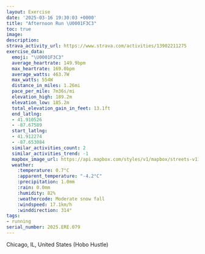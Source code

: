 ```yaml
---
layout: Exercise
date: '2025-03-16 19:30:03 +0000'
title: "Afternoon Run \U0001F3C3"
toc: true
image:
description:
strava_activity_url: https://www.strava.com/activities/13902211275
exercise_data:
  emoji: "\U0001F3C3"
  average_heartrate: 149.9bpm
  max_heartrate: 169.0bpm
  average_watts: 463.7W
  max_watts: 554W
  distance_in_miles: 1.26mi
  pace_per_mile: 7m36s/mi
  elevation_high: 189.2m
  elevation_low: 185.2m
  total_elevation_gain_in_feet: 13.1ft
  end_latlng:
  - 41.910526
  - -87.67589
  start_latlng:
  - 41.912274
  - -87.653084
  similar_activities_count: 2
  similar_activities_trend: -1
  mapbox_image_url: https://api.mapbox.com/styles/v1/mapbox/streets-v11/static/path-5+787af2-1.0(%7Bux~F~w~uOCxAD%60AAR%40pALx%40Dt%40Fb%40%40b%40MdBKb%40CtAA~CDhAC%60%40BrAAv%40H%7CAC%5EB%60DEp%40Fn%40%40xFAvAFjIAd%40IZDPC%5C%40n%40IZH%5CBb%40Cp%40DXDhD%3FxBDpAAdALfEEr%40HhECb%40%3Fn%40%40BF~%40DhABfEDj%40MhAE%60BDbB%3Fj%40BX),pin-s-s+e5b22e(-87.65328,41.91086),pin-s-f+89ae00(-87.67414000000005,41.910549999999986)/auto/800x800?access_token=pk.eyJ1Ijoiam9zaGJlY2ttYW4iLCJhIjoiY205eWR2aDd1MWZ6djJrbXc4a3M0bWZleiJ9.XiG9OWkNcZk2QzjJbxLB4A
  weather:
    :temperature: 0.7°C
    :apparent_temperature: "-4.2°C"
    :precipitation: 1.0mm
    :rain: 0.0mm
    :humidity: 82%
    :weathercode: Moderate snow fall
    :windspeed: 17.1km/h
    :winddirection: 314°
tags:
- running
serial_number: 2025.ERE.079
---
```

Chicago, IL, United States (Hobo Hustle)

